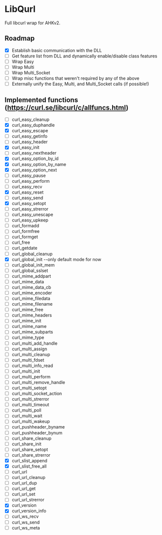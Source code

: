 # LibQurl
Full libcurl wrap for AHKv2.

## Roadmap
- [X] Establish basic communication with the DLL
- [ ] Get feature list from DLL and dynamically enable/disable class features
- [ ] Wrap Easy
- [ ] Wrap Multi
- [ ] Wrap Multi_Socket
- [ ] Wrap misc functions that weren't required by any of the above
- [ ] Externally unify the Easy, Multi, and Multi_Socket calls (if possible!)

## Implemented functions (https://curl.se/libcurl/c/allfuncs.html)
- [ ] curl_easy_cleanup
- [X] curl_easy_duphandle
- [X] curl_easy_escape
- [ ] curl_easy_getinfo
- [ ] curl_easy_header
- [X] curl_easy_init
- [ ] curl_easy_nextheader
- [X] curl_easy_option_by_id
- [X] curl_easy_option_by_name
- [X] curl_easy_option_next
- [ ] curl_easy_pause
- [ ] curl_easy_perform
- [ ] curl_easy_recv
- [X] curl_easy_reset
- [ ] curl_easy_send
- [X] curl_easy_setopt
- [ ] curl_easy_strerror
- [ ] curl_easy_unescape
- [ ] curl_easy_upkeep
- [ ] curl_formadd
- [ ] curl_formfree
- [ ] curl_formget
- [ ] curl_free
- [ ] curl_getdate
- [ ] curl_global_cleanup
- [x] curl_global_init  --only default mode for now
- [ ] curl_global_init_mem
- [ ] curl_global_sslset
- [ ] curl_mime_addpart
- [ ] curl_mime_data
- [ ] curl_mime_data_cb
- [ ] curl_mime_encoder
- [ ] curl_mime_filedata
- [ ] curl_mime_filename
- [ ] curl_mime_free
- [ ] curl_mime_headers
- [ ] curl_mime_init
- [ ] curl_mime_name
- [ ] curl_mime_subparts
- [ ] curl_mime_type
- [ ] curl_multi_add_handle
- [ ] curl_multi_assign
- [ ] curl_multi_cleanup
- [ ] curl_multi_fdset
- [ ] curl_multi_info_read
- [ ] curl_multi_init
- [ ] curl_multi_perform
- [ ] curl_multi_remove_handle
- [ ] curl_multi_setopt
- [ ] curl_multi_socket_action
- [ ] curl_multi_strerror
- [ ] curl_multi_timeout
- [ ] curl_multi_poll
- [ ] curl_multi_wait
- [ ] curl_multi_wakeup
- [ ] curl_pushheader_byname
- [ ] curl_pushheader_bynum
- [ ] curl_share_cleanup
- [ ] curl_share_init
- [ ] curl_share_setopt
- [ ] curl_share_strerror
- [X] curl_slist_append
- [X] curl_slist_free_all
- [ ] curl_url
- [ ] curl_url_cleanup
- [ ] curl_url_dup
- [ ] curl_url_get
- [ ] curl_url_set
- [ ] curl_url_strerror
- [x] curl_version
- [x] curl_version_info
- [ ] curl_ws_recv
- [ ] curl_ws_send
- [ ] curl_ws_meta
